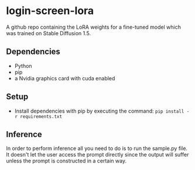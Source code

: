 # login-screen-lora

A github repo containing the LoRA weights for a fine-tuned model which was trained on Stable Diffusion 1.5.

## Dependencies

- Python
- pip
- a Nvidia graphics card with cuda enabled

## Setup

- Install dependencies with pip by executing the command: ```pip install -r requirements.txt```

## Inference

In order to perform inference all you need to do is to run the sample.py file. It doesn't let the user access the prompt directly since the output will suffer unless the prompt is constructed in a certain way.

